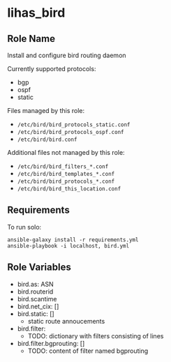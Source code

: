 # lihas_bird
## Role Name

Install and configure bird routing daemon

Currently supported protocols:
* bgp
* ospf
* static

Files managed by this role:
* `/etc/bird/bird_protocols_static.conf`
* `/etc/bird/bird_protocols_ospf.conf`
* `/etc/bird/bird.conf`

Additional files not managed by this role:
* `/etc/bird/bird_filters_*.conf`
* `/etc/bird/bird_templates_*.conf`
* `/etc/bird/bird_protocols_*.conf`
* `/etc/bird/bird_this_location.conf`

## Requirements
To run solo:

```
ansible-galaxy install -r requirements.yml
ansible-playbook -i localhost, bird.yml
```

## Role Variables

* bird.as: ASN
* bird.routerid
* bird.scantime
* bird.net_cix: []
* bird.static: []
    * static route annoucements
* bird.filter:
    * TODO: dictionary with filters consisting of lines 
* bird.filter.bgprouting: []
    * TODO: content of filter named bgprouting

